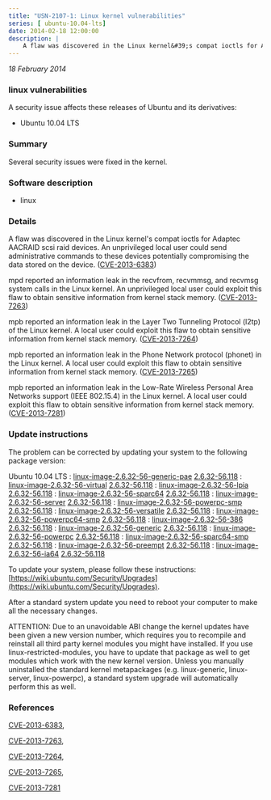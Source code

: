 ```yaml
---
title: "USN-2107-1: Linux kernel vulnerabilities"
series: [ ubuntu-10.04-lts]
date: 2014-02-18 12:00:00
description: |
    A flaw was discovered in the Linux kernel&#39;s compat ioctls for Adaptec AACRAID scsi raid devices. An unprivileged local user could send administrative commands to these devices potentially compromising the data stored on the device. ([CVE-2013-6383](http://people.ubuntu.com/~ubuntu-security/cve/CVE-2013-6383))
--- 
```

 
 

*18 February 2014*

### linux vulnerabilities

A security issue affects these releases of Ubuntu and its derivatives:

* Ubuntu 10.04 LTS

### Summary

Several security issues were fixed in the kernel. 

### Software description

* linux 

### Details

A flaw was discovered in the Linux kernel&#39;s compat ioctls for Adaptec AACRAID scsi raid devices. An unprivileged local user could send administrative commands to these devices potentially compromising the data stored on the device. ([CVE-2013-6383](http://people.ubuntu.com/~ubuntu-security/cve/CVE-2013-6383))

mpd reported an information leak in the recvfrom, recvmmsg, and recvmsg system calls in the Linux kernel. An unprivileged local user could exploit this flaw to obtain sensitive information from kernel stack memory. ([CVE-2013-7263](http://people.ubuntu.com/~ubuntu-security/cve/CVE-2013-7263))

mpb reported an information leak in the Layer Two Tunneling Protocol (l2tp) of the Linux kernel. A local user could exploit this flaw to obtain sensitive information from kernel stack memory. ([CVE-2013-7264](http://people.ubuntu.com/~ubuntu-security/cve/CVE-2013-7264))

mpb reported an information leak in the Phone Network protocol (phonet) in the Linux kernel. A local user could exploit this flaw to obtain sensitive information from kernel stack memory. ([CVE-2013-7265](http://people.ubuntu.com/~ubuntu-security/cve/CVE-2013-7265))

mpb reported an information leak in the Low-Rate Wireless Personal Area Networks support (IEEE 802.15.4) in the Linux kernel. A local user could exploit this flaw to obtain sensitive information from kernel stack memory. ([CVE-2013-7281](http://people.ubuntu.com/~ubuntu-security/cve/CVE-2013-7281)) 

### Update instructions

The problem can be corrected by updating your system to the following package version:

Ubuntu 10.04 LTS
 : [linux-image-2.6.32-56-generic-pae](https://launchpad.net/ubuntu/+source/linux) <span> [2.6.32-56.118](https://launchpad.net/ubuntu/+source/linux/2.6.32-56.118) </span> 
 : [linux-image-2.6.32-56-virtual](https://launchpad.net/ubuntu/+source/linux) <span> [2.6.32-56.118](https://launchpad.net/ubuntu/+source/linux/2.6.32-56.118) </span> 
 : [linux-image-2.6.32-56-lpia](https://launchpad.net/ubuntu/+source/linux) <span> [2.6.32-56.118](https://launchpad.net/ubuntu/+source/linux/2.6.32-56.118) </span> 
 : [linux-image-2.6.32-56-sparc64](https://launchpad.net/ubuntu/+source/linux) <span> [2.6.32-56.118](https://launchpad.net/ubuntu/+source/linux/2.6.32-56.118) </span> 
 : [linux-image-2.6.32-56-server](https://launchpad.net/ubuntu/+source/linux) <span> [2.6.32-56.118](https://launchpad.net/ubuntu/+source/linux/2.6.32-56.118) </span> 
 : [linux-image-2.6.32-56-powerpc-smp](https://launchpad.net/ubuntu/+source/linux) <span> [2.6.32-56.118](https://launchpad.net/ubuntu/+source/linux/2.6.32-56.118) </span> 
 : [linux-image-2.6.32-56-versatile](https://launchpad.net/ubuntu/+source/linux) <span> [2.6.32-56.118](https://launchpad.net/ubuntu/+source/linux/2.6.32-56.118) </span> 
 : [linux-image-2.6.32-56-powerpc64-smp](https://launchpad.net/ubuntu/+source/linux) <span> [2.6.32-56.118](https://launchpad.net/ubuntu/+source/linux/2.6.32-56.118) </span> 
 : [linux-image-2.6.32-56-386](https://launchpad.net/ubuntu/+source/linux) <span> [2.6.32-56.118](https://launchpad.net/ubuntu/+source/linux/2.6.32-56.118) </span> 
 : [linux-image-2.6.32-56-generic](https://launchpad.net/ubuntu/+source/linux) <span> [2.6.32-56.118](https://launchpad.net/ubuntu/+source/linux/2.6.32-56.118) </span> 
 : [linux-image-2.6.32-56-powerpc](https://launchpad.net/ubuntu/+source/linux) <span> [2.6.32-56.118](https://launchpad.net/ubuntu/+source/linux/2.6.32-56.118) </span> 
 : [linux-image-2.6.32-56-sparc64-smp](https://launchpad.net/ubuntu/+source/linux) <span> [2.6.32-56.118](https://launchpad.net/ubuntu/+source/linux/2.6.32-56.118) </span> 
 : [linux-image-2.6.32-56-preempt](https://launchpad.net/ubuntu/+source/linux) <span> [2.6.32-56.118](https://launchpad.net/ubuntu/+source/linux/2.6.32-56.118) </span> 
 : [linux-image-2.6.32-56-ia64](https://launchpad.net/ubuntu/+source/linux) <span> [2.6.32-56.118](https://launchpad.net/ubuntu/+source/linux/2.6.32-56.118) </span> 

To update your system, please follow these instructions: [https://wiki.ubuntu.com/Security/Upgrades](https://wiki.ubuntu.com/Security/Upgrades).

After a standard system update you need to reboot your computer to make all the necessary changes.

ATTENTION: Due to an unavoidable ABI change the kernel updates have been given a new version number, which requires you to recompile and reinstall all third party kernel modules you might have installed. If you use linux-restricted-modules, you have to update that package as well to get modules which work with the new kernel version. Unless you manually uninstalled the standard kernel metapackages (e.g. linux-generic, linux-server, linux-powerpc), a standard system upgrade will automatically perform this as well. 

### References

 
 [CVE-2013-6383](http://people.ubuntu.com/~ubuntu-security/cve/CVE-2013-6383), 

 [CVE-2013-7263](http://people.ubuntu.com/~ubuntu-security/cve/CVE-2013-7263), 

 [CVE-2013-7264](http://people.ubuntu.com/~ubuntu-security/cve/CVE-2013-7264), 

 [CVE-2013-7265](http://people.ubuntu.com/~ubuntu-security/cve/CVE-2013-7265), 

 [CVE-2013-7281](http://people.ubuntu.com/~ubuntu-security/cve/CVE-2013-7281)
 

